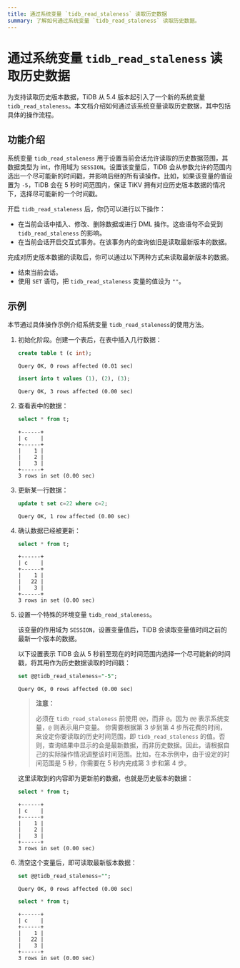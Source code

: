 ```yaml
---
title: 通过系统变量 `tidb_read_staleness` 读取历史数据
summary: 了解如何通过系统变量 `tidb_read_staleness` 读取历史数据。
---
```


# 通过系统变量 `tidb_read_staleness` 读取历史数据

为支持读取历史版本数据，TiDB 从 5.4 版本起引入了一个新的系统变量 `tidb_read_staleness`。本文档介绍如何通过该系统变量读取历史数据，其中包括具体的操作流程。

## 功能介绍

系统变量 `tidb_read_staleness` 用于设置当前会话允许读取的历史数据范围，其数据类型为 int，作用域为 `SESSION`。设置该变量后，TiDB 会从参数允许的范围内选出一个尽可能新的时间戳，并影响后继的所有读操作。比如，如果该变量的值设置为 `-5`，TiDB 会在 5 秒时间范围内，保证 TiKV 拥有对应历史版本数据的情况下，选择尽可能新的一个时间戳。

开启 `tidb_read_staleness` 后，你仍可以进行以下操作：

- 在当前会话中插入、修改、删除数据或进行 DML 操作。这些语句不会受到 `tidb_read_staleness` 的影响。
- 在当前会话开启交互式事务。在该事务内的查询依旧是读取最新版本的数据。

完成对历史版本数据的读取后，你可以通过以下两种方式来读取最新版本的数据。

- 结束当前会话。
- 使用 `SET` 语句，把 `tidb_read_staleness` 变量的值设为 `""`。

## 示例

本节通过具体操作示例介绍系统变量 `tidb_read_staleness`的使用方法。

1. 初始化阶段。创建一个表后，在表中插入几行数据：

    
    ```sql
    create table t (c int);
    ```

    ```
    Query OK, 0 rows affected (0.01 sec)
    ```

    
    ```sql
    insert into t values (1), (2), (3);
    ```

    ```
    Query OK, 3 rows affected (0.00 sec)
    ```

2. 查看表中的数据：

    
    ```sql
    select * from t;
    ```

    ```
    +------+
    | c    |
    +------+
    |    1 |
    |    2 |
    |    3 |
    +------+
    3 rows in set (0.00 sec)
    ```

3. 更新某一行数据：

    
    ```sql
    update t set c=22 where c=2;
    ```

    ```
    Query OK, 1 row affected (0.00 sec)
    ```

4. 确认数据已经被更新：

    
    ```sql
    select * from t;
    ```

    ```
    +------+
    | c    |
    +------+
    |    1 |
    |   22 |
    |    3 |
    +------+
    3 rows in set (0.00 sec)
    ```

5. 设置一个特殊的环境变量 `tidb_read_staleness`。

    该变量的作用域为 `SESSION`，设置变量值后，TiDB 会读取变量值时间之前的最新一个版本的数据。

    以下设置表示 TiDB 会从 5 秒前至现在的时间范围内选择一个尽可能新的时间戳，将其用作为历史数据读取的时间戳：

    
    ```sql
    set @@tidb_read_staleness="-5";
    ```

    ```
    Query OK, 0 rows affected (0.00 sec)
    ```

    > **注意：**
    >
    > 必须在 `tidb_read_staleness` 前使用 `@@`，而非 `@`。因为 `@@` 表示系统变量，`@` 则表示用户变量。
    > 你需要根据第 3 步到第 4 步所花费的时间，来设定你要读取的历史时间范围，即 `tidb_read_staleness` 的值。否则，查询结果中显示的会是最新数据，而非历史数据。因此，请根据自己的实际操作情况调整该时间范围。比如，在本示例中，由于设定的时间范围是 5 秒，你需要在 5 秒内完成第 3 步和第 4 步。

    这里读取到的内容即为更新前的数据，也就是历史版本的数据：

    
    ```sql
    select * from t;
    ```

    ```
    +------+
    | c    |
    +------+
    |    1 |
    |    2 |
    |    3 |
    +------+
    3 rows in set (0.00 sec)
    ```

6. 清空这个变量后，即可读取最新版本数据：

    
    ```sql
    set @@tidb_read_staleness="";
    ```

    ```
    Query OK, 0 rows affected (0.00 sec)
    ```

    
    ```sql
    select * from t;
    ```

    ```
    +------+
    | c    |
    +------+
    |    1 |
    |   22 |
    |    3 |
    +------+
    3 rows in set (0.00 sec)
    ```
